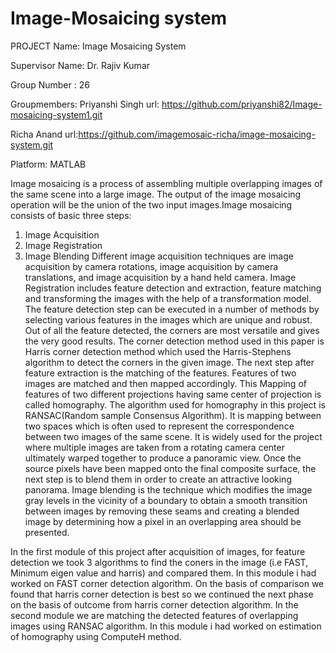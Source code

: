 # Image-Mosaicing system
PROJECT Name: Image Mosaicing System

Supervisor Name: Dr. Rajiv Kumar

Group Number : 26

Groupmembers: 
Priyanshi Singh url: https://github.com/priyanshi82/Image-mosaicing-system1.git

Richa Anand url:https://github.com/imagemosaic-richa/image-mosaicing-system.git

Platform: MATLAB

Image mosaicing is a process of assembling multiple overlapping images of the same scene into a large image. The output of the image mosaicing operation will be the union of the two input images.Image mosaicing consists of basic three steps: 
1. Image Acquisition
2. Image Registration 
3. Image Blending
Different image acquisition techniques are image acquisition by camera rotations, image acquisition by camera translations, and image acquisition by a hand held camera.
Image Registration includes feature detection and extraction, feature matching and transforming the images with the help of a transformation model. The feature detection step can be executed in a number of methods by selecting various features in the images which are unique and robust. Out of all the feature detected, the corners are most versatile and gives the very good results. The corner detection method used in this paper is Harris corner detection method which used the Harris-Stephens algorithm to detect the corners in the given image.
The next step after feature extraction is the matching of the features. Features of two images are matched and then mapped accordingly. This Mapping of features of two different projections having same center of projection is called homography. The algorithm used for homography in this project is RANSAC(Random sample Consensus Algorithm). It is mapping between two spaces which is often used to represent the correspondence between two images of the same scene. It is widely used for the project where multiple images are taken from a rotating camera center ultimately warped together to produce a panoramic view.
Once the source pixels have been mapped onto the final composite surface, the next step is to blend them in order to create an attractive looking panorama. Image blending is the technique which modifies the image gray levels in the vicinity of a boundary to obtain a smooth transition between images by removing these seams and creating a blended image by determining how a pixel in an overlapping area should be presented.

In the first module of this project after acquisition of images, for feature detection we took 3 algorithms to find the coners in the image (i.e FAST, Minimum eigen value and  harris) and compared them. In this module i had worked on FAST corner detection algorithm. On the basis of comparison we found that harris corner detection is best so we continued the next phase on the basis of outcome from harris corner detection algorithm.
In the second module we are matching the detected features of overlapping images using RANSAC algorithm. In this module i had worked on estimation of homography using ComputeH method. 

